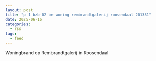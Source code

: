 ```yaml
---
layout: post
title: "p 1 bzb-02 br woning rembrandtgalerij roosendaal 201331"
date: 2025-06-16
categories: 
  - rss
tags: 
  - feed
---
```


Woningbrand op Rembrandtgalerij in Roosendaal
